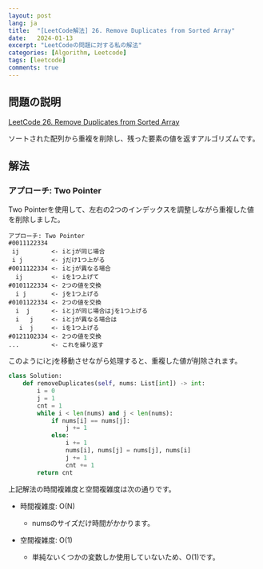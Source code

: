 ```yaml
---
layout: post
lang: ja
title:  "[LeetCode解法] 26. Remove Duplicates from Sorted Array"
date:   2024-01-13
excerpt: "LeetCodeの問題に対する私の解法"
categories: [Algorithm, Leetcode]
tags: [leetcode]
comments: true
---
```


## 問題の説明
[LeetCode 26. Remove Duplicates from Sorted Array](https://leetcode.com/problems/remove-duplicates-from-sorted-array/description/?envType=study-plan-v2&envId=top-interview-150)

ソートされた配列から重複を削除し、残った要素の値を返すアルゴリズムです。

## 解法
### アプローチ: Two Pointer
Two Pointerを使用して、左右の2つのインデックスを調整しながら重複した値を削除しました。
```
アプローチ: Two Pointer
#0011122334
 ij         <- iとjが同じ場合
 i j        <- jだけ1つ上がる
#0011122334 <- iとjが異なる場合
  ij        <- iを1つ上げて
#0101122334 <- 2つの値を交換
  i j       <- jを1つ上げる
#0101122334 <- 2つの値を交換
  i  j      <- iとjが同じ場合はjを1つ上げる
  i   j     <- iとjが異なる場合は
   i  j     <- iを1つ上げる
#0121102334 <- 2つの値を交換
...         <- これを繰り返す
```
このようにiとjを移動させながら処理すると、重複した値が削除されます。

```python
class Solution:
    def removeDuplicates(self, nums: List[int]) -> int:
        i = 0 
        j = 1
        cnt = 1
        while i < len(nums) and j < len(nums):
            if nums[i] == nums[j]:
                j += 1
            else:
                i += 1
                nums[i], nums[j] = nums[j], nums[i]
                j += 1
                cnt += 1
        return cnt 
```

上記解法の時間複雑度と空間複雑度は次の通りです。

* 時間複雑度: O(N)
  - numsのサイズだけ時間がかかります。

* 空間複雑度: O(1)
  - 単純ないくつかの変数しか使用していないため、O(1)です。
